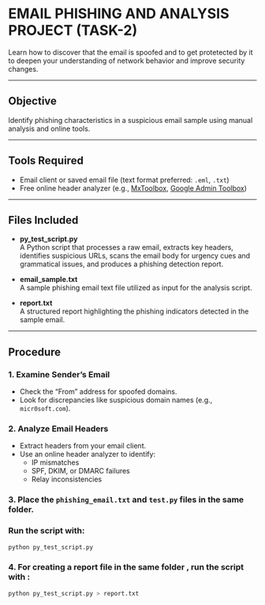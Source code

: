 # EMAIL PHISHING AND ANALYSIS PROJECT (TASK-2)

Learn how to discover that the email is spoofed and to get protetected by it to deepen your understanding of network behavior and improve security changes.

---

## Objective

Identify phishing characteristics in a suspicious email sample using manual analysis and online tools.

---

## Tools Required

- Email client or saved email file (text format preferred: `.eml`, `.txt`)
- Free online header analyzer (e.g., [MxToolbox](https://mxtoolbox.com/EmailHeaders.aspx), [Google Admin Toolbox](https://toolbox.googleapps.com/apps/messageheader/))

---

## Files Included

- **py_test_script.py**  
A Python script that processes a raw email, extracts key headers, identifies suspicious URLs, scans the email body for urgency cues and grammatical issues, and produces a phishing detection report.

- **email_sample.txt**  
A sample phishing email text file utilized as input for the analysis script.

- **report.txt**  
A structured report highlighting the phishing indicators detected in the sample email.
---

## Procedure

### 1. Examine Sender’s Email
- Check the “From” address for spoofed domains.
- Look for discrepancies like suspicious domain names (e.g., `micr0soft.com`).

### 2. Analyze Email Headers
- Extract headers from your email client.
- Use an online header analyzer to identify:
  - IP mismatches
  - SPF, DKIM, or DMARC failures
  - Relay inconsistencies

### 3. Place the `phishing_email.txt` and `test.py` files in the same folder.
### Run the script with:

   ```bash
   python py_test_script.py
   ```

### 4. For creating a report file in the same folder , run the script with :
   
   ```bash
   python py_test_script.py > report.txt
   ```

